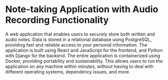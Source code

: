 <h1>Note-taking Application with Audio Recording Functionality</h1>

<p>A web application that enables users to securely store both written and audio notes. Data is stored in a relational database using PostgreSQL, providing fast and reliable access to your personal information. The application is built using React and JavaScript for the frontend, and Python with Django for the backend. The entire application is containerized using Docker, providing portability and sustainability. This allows users to run the application on any machine within minutes, without having to deal with different operating systems, dependency issues, and more.</p>
